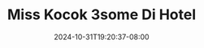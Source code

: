 --- 
title: "Miss Kocok 3some Di Hotel"
description: "streaming bokeh Miss Kocok 3some Di Hotel     baru"
date: 2024-10-31T19:20:37-08:00
file_code: "rnmpitgv4ygs"
draft: false
cover: "b7u7kb4jte9wa0a9.jpg"
tags: ["Miss", "Kocok", "Hotel", "bokep-indo", "bokep-viral", "bokep-ig"]
length: 746
fld_id: "1483075"
foldername: "A Miss kocok"
categories: ["A Miss kocok"]
views: 0
---